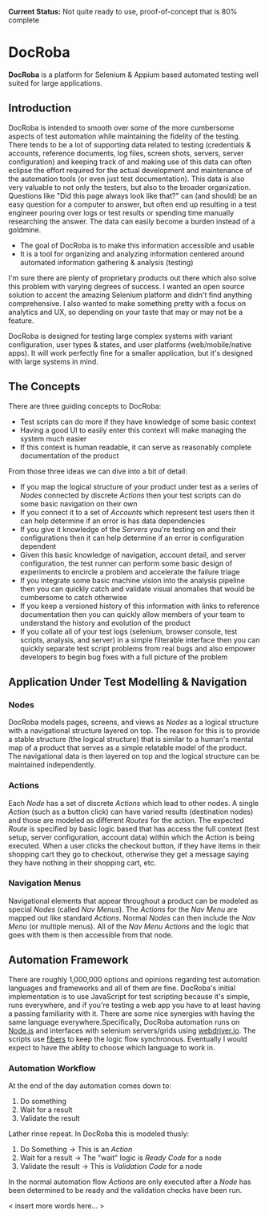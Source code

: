 **Current Status:** Not quite ready to use, proof-of-concept that is 80% complete

# DocRoba
**DocRoba** is a platform for Selenium & Appium based automated testing well suited for large applications.

## Introduction
DocRoba is intended to smooth over some of the more cumbersome aspects of test automation while maintaining the fidelity of the testing. There tends to be a lot of supporting data related to testing (credentials & accounts, reference documents, log files, screen shots, servers, server configuration) and keeping track of and making use of this data can often eclipse the effort required for the actual development and maintenance of the automation tools (or even just test documentation). This data is also very valuable to not only the testers, but also to the broader organization. Questions like "Did this page always look like that?" can (and should) be an easy question for a computer to answer, but often end up resulting in a test engineer pouring over logs or test results or spending time manually researching the answer. The data can easily become a burden instead of a goldmine.

* The goal of DocRoba is to make this information accessible and usable
* It is a tool for organizing and analyzing information centered around automated information gathering & analysis (testing) 

I'm sure there are plenty of proprietary products out there which also solve this problem with varying degrees of success. I wanted an open source solution to accent the amazing Selenium platform and didn't find anything comprehensive. I also wanted to make something pretty with a focus on analytics and UX, so depending on your taste that may or may not be a feature.

DocRoba is designed for testing large complex systems with variant configuration, user types & states, and user platforms (web/mobile/native apps). It will work perfectly fine for a smaller application, but it's designed with large systems in mind.

## The Concepts
There are three guiding concepts to DocRoba:

* Test scripts can do more if they have knowledge of some basic context
* Having a good UI to easily enter this context will make managing the system much easier
* If this context is human readable, it can serve as reasonably complete documentation of the product

From those three ideas we can dive into a bit of detail:

* If you map the logical structure of your product under test as a series of *Nodes* connected by discrete *Actions* then your test scripts can do some basic navigation on their own
* If you connect it to a set of *Accounts* which represent test users then it can help determine if an error is has data dependencies
* If you give it knowledge of the *Servers* you're testing on and their configurations then it can help determine if an error is configuration dependent
* Given this basic knowledge of navigation, account detail, and server configuration, the test runner can perform some basic design of experiments to encircle a problem and accelerate the failure triage
* If you integrate some basic machine vision into the analysis pipeline then you can quickly catch and validate visual anomalies that would be cumbersome to catch otherwise
* If you keep a versioned history of this information with links to reference documentation then you can quickly allow members of your team to understand the history and evolution of the product
* If you collate all of your test logs (selenium, browser console, test scripts, analysis, and server) in a simple filterable interface then you can quickly separate test script problems from real bugs and also empower developers to begin bug fixes with a full picture of the problem

## Application Under Test Modelling & Navigation

### Nodes
DocRoba models pages, screens, and views as *Nodes* as a logical structure with a navigational structure layered on top. The reason for this is to provide a stable structure (the logical structure) that is similar to a human's mental map of a product that serves as a simple relatable model of the product. The navigational data is then layered on top and the logical structure can be maintained independently.

### Actions
Each *Node* has a set of discrete *Actions* which lead to other nodes. A single *Action* (such as a button click) can have varied results (destination nodes) and those are modeled as different *Routes* for the action. The expected *Route* is specified by basic logic based that has access the full context (test setup, server configuration, account data) within which the *Action* is being executed. When a user clicks the checkout button, if they have items in their shopping cart they go to checkout, otherwise they get a message saying they have nothing in their shopping cart, etc.

### Navigation Menus
Navigational elements that appear throughout a product can be modeled as special *Nodes* (called *Nav Menus*). The *Actions* for the *Nav Menu* are mapped out like standard *Actions*. Normal *Nodes* can then include the *Nav Menu* (or multiple menus). All of the *Nav Menu* *Actions* and the logic that goes with them is then accessible from that node.

## Automation Framework
There are roughly 1,000,000 options and opinions regarding test automation languages and frameworks and all of them are fine. DocRoba's initial implementation is to use JavaScript for test scripting because it's simple, runs everywhere, and if you're testing a web app you have to at least having a passing familiarity with it. There are some nice synergies with having the same language everywhere.Specifically, DocRoba automation runs on [Node.js](https://nodejs.org) and interfaces with selenium servers/grids using [webdriver.io](http://webdriver.io/). The scripts use [fibers](https://github.com/laverdet/node-fibers) to keep the logic flow synchronous. Eventually I would expect to have the ablity to choose which language to work in.

### Automation Workflow
At the end of the day automation comes down to:

1. Do something
2. Wait for a result
3. Validate the result

Lather rinse repeat. In DocRoba this is modeled thusly:

1. Do Something → This is an *Action*
2. Wait for a result → The "wait" logic is *Ready Code* for a node
3. Validate the result → This is *Validation Code* for a node

In the normal automation flow *Actions* are only executed after a *Node* has been determined to be ready and the validation checks have been run.

< insert more words here... >